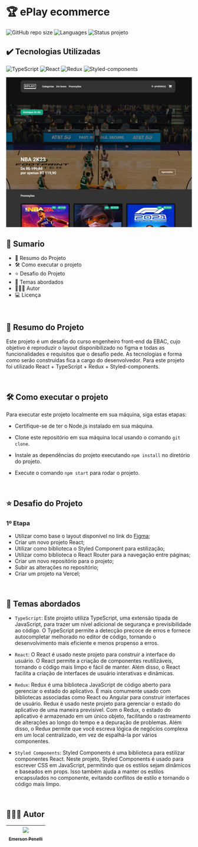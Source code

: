# 🏆 ePlay ecommerce
![GitHub repo size](https://img.shields.io/github/repo-size/BrunoOliveira16/ecommerce-react?style=for-the-badge)
![Languages](https://img.shields.io/github/languages/count/BrunoOliveira16/ecommerce-react?style=for-the-badge)
![Status projeto](https://img.shields.io/badge/STATUS-CONCLUIDO-GREEN?style=for-the-badge)

## ✔️ Tecnologias Utilizadas
![TypeScript](https://img.shields.io/badge/TypeScript-007ACC?style=for-the-badge&logo=typescript&logoColor=white)
![React](https://img.shields.io/badge/React-20232A?style=for-the-badge&logo=react&logoColor=61DAFB)
![Redux](https://img.shields.io/badge/Redux-593D88?style=for-the-badge&logo=redux&logoColor=white)
![Styled-components](https://img.shields.io/badge/styled--components-DB7093?style=for-the-badge&logo=styled-components&logoColor=white)

<img src="./src/assets/screenshot.jpg" alt="screenshot do projeto" />

<br>

## 📎 Sumario

- 📌 Resumo do Projeto
- 🛠️ Como executar o projeto
- ⭐ Desafio do Projeto
- 📂 Temas abordados
- 🙋🏻‍♂️ Autor
- 💻 Licença

<br>

## 📌 Resumo do Projeto
Este projeto é um desafio do curso engenheiro front-end da EBAC, cujo objetivo é reproduzir o layout disponibilizado no figma e todas as funcionalidades e requisitos que o desafio pede. As tecnologias e forma como serão construidas fica a cargo do desenvolvedor. Para este projeto foi utilizado React + TypeScript + Redux + Styled-components.

<br>

## 🛠️ Como executar o projeto
Para executar este projeto localmente em sua máquina, siga estas etapas:

- Certifique-se de ter o Node.js instalado em sua máquina.

- Clone este repositório em sua máquina local usando o comando ``git clone``.

- Instale as dependências do projeto executando ``npm install`` no diretório do projeto.

- Execute o comando ``npm start`` para rodar o projeto.

<br>

## ⭐ Desafio do Projeto
### 1º Etapa
- Utilizar como base o layout disponível no link do [Figma](https://www.figma.com/file/FiFpwvwwHX0rCbrXatjMg4/EPLAY?type=design&node-id=01&mode=design&t=tSWXw13ByJBj3hnN-0);
- Criar um novo projeto React;
- Utilizar como biblioteca o Styled Component para estilização;
- Utilizar como biblioteca o React Router para a navegação entre páginas;
- Criar um novo repositório para o projeto;
- Subir as alterações no repositório;
- Criar um projeto na Vercel;

<br>

## 📂 Temas abordados
- ``TypeScript``: Este projeto utiliza TypeScript, uma extensão tipada de JavaScript, para trazer um nível adicional de segurança e previsibilidade ao código. O TypeScript permite a detecção precoce de erros e fornece autocompletar melhorado no editor de código, tornando o desenvolvimento mais eficiente e menos propenso a erros.

- ``React``: O React é usado neste projeto para construir a interface do usuário. O React permite a criação de componentes reutilizáveis, tornando o código mais limpo e fácil de manter. Além disso, o React facilita a criação de interfaces de usuário interativas e dinâmicas.

- ``Redux``: Redux é uma biblioteca JavaScript de código aberto para gerenciar o estado do aplicativo. É mais comumente usado com bibliotecas associadas como React ou Angular para construir interfaces de usuário. Redux é usado neste projeto para gerenciar o estado do aplicativo de uma maneira previsível. Com o Redux, o estado do aplicativo é armazenado em um único objeto, facilitando o rastreamento de alterações ao longo do tempo e a depuração de problemas. Além disso, o Redux permite que você escreva lógica de negócios complexa em um local centralizado, em vez de espalhá-la por vários componentes.

- ``Styled Components``: Styled Components é uma biblioteca para estilizar componentes React. Neste projeto, Styled Components é usado para escrever CSS em JavaScript, permitindo que os estilos sejam dinâmicos e baseados em props. Isso também ajuda a manter os estilos encapsulados no componente, evitando conflitos de estilo e tornando o código mais limpo.

<br>

## 🙋🏻‍♂️ Autor

| [<img src="https://avatars.githubusercontent.com/u/132641090?v=4" width=115><br><sub>Emerson Penelli</sub>](https://github.com/EmersonPenelli) |
| :---: |
